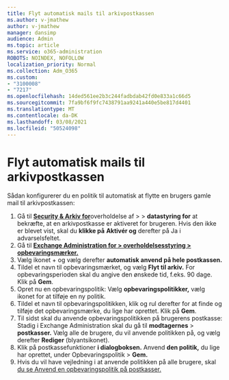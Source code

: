 ```yaml
---
title: Flyt automatisk mails til arkivpostkassen
ms.author: v-jmathew
author: v-jmathew
manager: dansimp
audience: Admin
ms.topic: article
ms.service: o365-administration
ROBOTS: NOINDEX, NOFOLLOW
localization_priority: Normal
ms.collection: Adm_O365
ms.custom:
- "3100008"
- "7217"
ms.openlocfilehash: 14ded561ee2b3c244fadbdab42fd0e833a1c66d5
ms.sourcegitcommit: 7fa9bf6f9fc7438791aa9241a440e5be817d4401
ms.translationtype: MT
ms.contentlocale: da-DK
ms.lasthandoff: 03/08/2021
ms.locfileid: "50524098"
---
```

# <a name="automatically-move-email-messages-to-the-archive-mailbox"></a>Flyt automatisk mails til arkivpostkassen

Sådan konfigurerer du en politik til automatisk at flytte en brugers gamle mail til arkivpostkassen:

1. Gå til [**Security & Arkiv for**](https://go.microsoft.com/fwlink/p/?linkid=2077143)overholdelse af  >    >  **datastyring for** at bekræfte, at en arkivpostkasse er aktiveret for brugeren. Hvis den ikke er blevet vist, skal du **klikke på** **Aktivér og** derefter på Ja i advarselsfeltet.
2. Gå til [**Exchange Administration for > overholdelsesstyring > opbevaringsmærker.**](https://go.microsoft.com/fwlink/?linkid=2059104)
3. Vælg ikonet + og vælg derefter **automatisk anvend på hele postkassen.**
4. Tildel et navn til opbevaringsmærket, og vælg **Flyt til arkiv.** For opbevaringsperioden skal du angive den ønskede tid, f.eks. 90 dage. Klik på **Gem**.
5. Opret nu en opbevaringspolitik: Vælg **opbevaringspolitikker,** vælg ikonet for at tilføje en ny politik.
6. Tildel et navn til opbevaringspolitikken, klik og rul derefter for at finde og tilføje det opbevaringsmærke, du lige har oprettet. Klik på **Gem**.
7. Til sidst skal du anvende opbevaringspolitikken på brugerens postkasse: Stadig i Exchange Administration skal du gå til **modtagernes**  >  **postkasser.** Vælg alle de brugere, du vil anvende politikken på, og vælg derefter **Rediger** (blyantsikonet).
8. Klik på postkassefunktioner **i dialogboksen.** Anvend **den politik,** du lige har oprettet, under Opbevaringspolitik > **Gem.**
9. Hvis du vil have vejledning i at anvende politikken på alle brugere, skal [du se Anvend en opbevaringspolitik på postkasser.](https://docs.microsoft.com/exchange/security-and-compliance/messaging-records-management/apply-retention-policy)
